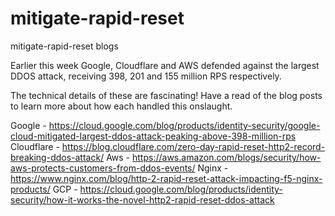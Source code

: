 # mitigate-rapid-reset
mitigate-rapid-reset blogs 

Earlier this week  Google, Cloudflare and AWS defended against the largest DDOS attack, receiving 398, 201 and 155 million RPS respectively.

The technical details of these are fascinating! Have a read of the blog posts to learn more about how each handled this onslaught.

Google - https://cloud.google.com/blog/products/identity-security/google-cloud-mitigated-largest-ddos-attack-peaking-above-398-million-rps
Cloudflare - https://blog.cloudflare.com/zero-day-rapid-reset-http2-record-breaking-ddos-attack/
Aws - https://aws.amazon.com/blogs/security/how-aws-protects-customers-from-ddos-events/
Nginx - https://www.nginx.com/blog/http-2-rapid-reset-attack-impacting-f5-nginx-products/
GCP - https://cloud.google.com/blog/products/identity-security/how-it-works-the-novel-http2-rapid-reset-ddos-attack
